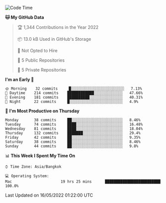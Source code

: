 <!--START_SECTION:waka-->
![Code Time](http://img.shields.io/badge/Code%20Time-0%20secs-blue)

**🐱 My GitHub Data** 

> 🏆 1,344 Contributions in the Year 2022
 > 
> 📦 13.0 kB Used in GitHub's Storage 
 > 
> 🚫 Not Opted to Hire
 > 
> 📜 5 Public Repositories 
 > 
> 🔑 5 Private Repositories  
 > 
**I'm an Early 🐤** 

```text
🌞 Morning    32 commits     █░░░░░░░░░░░░░░░░░░░░░░░░   7.13% 
🌆 Daytime    214 commits    ████████████░░░░░░░░░░░░░   47.66% 
🌃 Evening    181 commits    ██████████░░░░░░░░░░░░░░░   40.31% 
🌙 Night      22 commits     █░░░░░░░░░░░░░░░░░░░░░░░░   4.9%

```
📅 **I'm Most Productive on Thursday** 

```text
Monday       38 commits     ██░░░░░░░░░░░░░░░░░░░░░░░   8.46% 
Tuesday      74 commits     ████░░░░░░░░░░░░░░░░░░░░░   16.48% 
Wednesday    81 commits     ████░░░░░░░░░░░░░░░░░░░░░   18.04% 
Thursday     132 commits    ███████░░░░░░░░░░░░░░░░░░   29.4% 
Friday       42 commits     ██░░░░░░░░░░░░░░░░░░░░░░░   9.35% 
Saturday     38 commits     ██░░░░░░░░░░░░░░░░░░░░░░░   8.46% 
Sunday       44 commits     ██░░░░░░░░░░░░░░░░░░░░░░░   9.8%

```


📊 **This Week I Spent My Time On** 

```text
⌚︎ Time Zone: Asia/Bangkok

💻 Operating System: 
Mac                      19 hrs 25 mins      █████████████████████████   100.0%

```


 Last Updated on 16/05/2022 01:22:00 UTC
<!--END_SECTION:waka-->